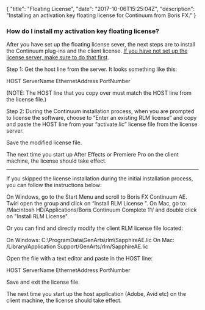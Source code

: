 {
  "title": "Floating License",
  "date": "2017-10-06T15:25:04Z",
  "description": "Installing an activation key floating license for Continuum from Boris FX."
}
### How do I install my activation key floating license?

After you have set up the floating license sever, the next steps are to install the Continuum plug-ins and the client license. [If you have not set up the license server, make sure to do that first](/support/license-instructions/sapphire-activation-key/).

Step 1: Get the host line from the server. It looks something like this:

HOST ServerName EthernetAddress PortNumber

(NOTE: The HOST line that you copy over must match the HOST line from the license file.)

Step 2: During the Continuum installation process, when you are prompted to license the software, choose to “Enter an existing RLM license” and copy and paste the HOST line from your “activate.lic” license file from the license server.

Save the modified license file.

The next time you start up After Effects or Premiere Pro on the client machine, the license should take effect.

<hr>

If you skipped the license installation during the initial installation process, you can follow the instructions below:

On Windows, go to the Start Menu and scroll to Boris FX Continuum AE. Twirl open the group and click on  “Install RLM License ".
On Mac, go to: /Macintosh HD/Applications/Boris Continuum Complete 11/ and double click on "Install RLM License".

Or you can find and directly modify the client RLM license file located:

On Windows:  C:\ProgramData\GenArts\rlm\SapphireAE.lic
On Mac:           /Library/Application Support/GenArts/rlm/SapphireAE.lic

Open the file with a text editor and paste in the HOST line:

HOST ServerName EthernetAddress PortNumber

Save and exit the license file.

The next time you start up the host application (Adobe, Avid etc) on the client machine, the license should take effect.
